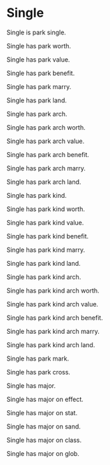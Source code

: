 # Single

Single is park single.

Single has park worth.

Single has park value.

Single has park benefit.

Single has park marry.

Single has park land.

Single has park arch.

Single has park arch worth.

Single has park arch value.

Single has park arch benefit.

Single has park arch marry.

Single has park arch land.

Single has park kind.

Single has park kind worth.

Single has park kind value.

Single has park kind benefit.

Single has park kind marry.

Single has park kind land.

Single has park kind arch.

Single has park kind arch worth.

Single has park kind arch value.

Single has park kind arch benefit.

Single has park kind arch marry.

Single has park kind arch land.

Single has park mark.

Single has park cross.

Single has major.

Single has major on effect.

Single has major on stat.

Single has major on sand. 

Single has major on class. 

Single has major on glob.